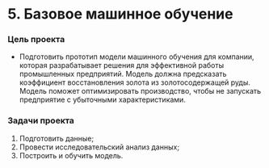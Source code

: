 # 5. Базовое машинное обучение

### Цель проекта

- Подготовить прототип модели машинного обучения для компании, которая разрабатывает решения для эффективной работы промышленных предприятий. Модель должна предсказать коэффициент восстановления золота из золотосодержащей руды. Модель поможет оптимизировать производство, чтобы не запускать предприятие с убыточными характеристиками.


### Задачи проекта

1. Подготовить данные;
2. Провести исследовательский анализ данных;
3. Построить и обучить модель.
